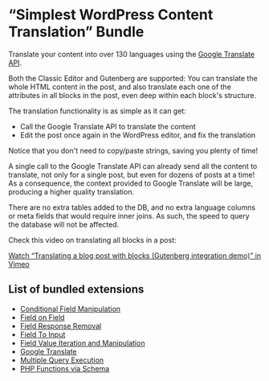 # “Simplest WordPress Content Translation” Bundle

Translate your content into over 130 languages using the [Google Translate API](https://cloud.google.com/translate/).

Both the Classic Editor and Gutenberg are supported: You can translate the whole HTML content in the post, and also translate each one of the attributes in all blocks in the post, even deep within each block's structure.

The translation functionality is as simple as it can get:

- Call the Google Translate API to translate the content
- Edit the post once again in the WordPress editor, and fix the translation

Notice that you don't need to copy/paste strings, saving you plenty of time!

A single call to the Google Translate API can already send all the content to translate, not only for a single post, but even for dozens of posts at a time! As a consequence, the context provided to Google Translate will be large, producing a higher quality translation.

There are no extra tables added to the DB, and no extra language columns or meta fields that would require inner joins. As such, the speed to query the database will not be affected.

Check this video on translating all blocks in a post:

[Watch “Translating a blog post with blocks (Gutenberg integration demo)” in Vimeo](https://vimeo.com/836876255)

## List of bundled extensions

- [Conditional Field Manipulation](../../../../../extensions/conditional-field-manipulation/docs/modules/conditional-field-manipulation/en.md)
- [Field on Field](../../../../../extensions/field-on-field/docs/modules/field-on-field/en.md)
- [Field Response Removal](../../../../../extensions/field-response-removal/docs/modules/field-response-removal/en.md)
- [Field To Input](../../../../../extensions/field-to-input/docs/modules/field-to-input/en.md)
- [Field Value Iteration and Manipulation](../../../../../extensions/field-value-iteration-and-manipulation/docs/modules/field-value-iteration-and-manipulation/en.md)
- [Google Translate](../../../../../extensions/google-translate/docs/modules/google-translate/en.md)
- [Multiple Query Execution](../../../../../extensions/multiple-query-execution/docs/modules/multiple-query-execution/en.md)
- [PHP Functions via Schema](../../../../../extensions/php-functions-via-schema/docs/modules/php-functions-via-schema/en.md)

<!-- ## Tutorial lessons powered by the “Simplest WordPress Content Translation” Bundle

- [Searching WordPress data](../../../../../docs/tutorial/searching-wordpress-data/en.md)
- [Complementing WP-CLI](../../../../../docs/tutorial/complementing-wp-cli/en.md)
- [Duplicating a blog post](../../../../../docs/tutorial/duplicating-a-blog-post/en.md)
- [Duplicating multiple blog posts at once](../../../../../docs/tutorial/duplicating-multiple-blog-posts-at-once/en.md)
- [Customizing content for different users](../../../../../docs/tutorial/customizing-content-for-different-users/en.md)
- [Search, replace, and store again](../../../../../docs/tutorial/search-replace-and-store-again/en.md)
- [Adapting content in bulk](../../../../../docs/tutorial/adapting-content-in-bulk/en.md)
- [Site migrations](../../../../../docs/tutorial/site-migrations/en.md)
- [Inserting/Removing a (Gutenberg) block in bulk](../../../../../docs/tutorial/inserting-removing-a-gutenberg-block-in-bulk/en.md)
- [Retrieving structured data from blocks](../../../../../docs/tutorial/retrieving-structured-data-from-blocks/en.md)
- [Modifying (and storing again) the image URLs from all Image blocks in a post](../../../../../docs/tutorial/modifying-and-storing-again-the-image-urls-from-all-image-blocks-in-a-post/en.md)
- [Translating block content in a post to a different language](../../../../../docs/tutorial/translating-block-content-in-a-post-to-a-different-language/en.md)
- [Bulk translating block content in multiple posts to a different language](../../../../../docs/tutorial/bulk-translating-block-content-in-multiple-posts-to-a-different-language/en.md)
- [Combining user data from different sources](../../../../../docs/tutorial/combining-user-data-from-different-sources/en.md) -->
